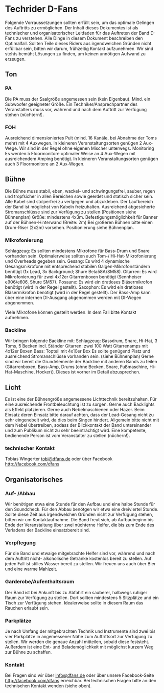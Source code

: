 ﻿# Techrider D-Fans

Folgende Vorraussetzungen sollten erfüllt sein, um das optimale Gelingen des Auftritts zu ermöglichen. 
Der Inhalt dieses Dokumentes ist als technischer und organisatorischer Leitfaden für das Auftreten der Band D-Fans zu verstehen. 
Alle Dinge in diesem Dokument beschreiben den Optimalfall. 
Sollten Teile dieses Riders aus irgendwelchen Gründen nicht erfüllbar sein, bitten wir darum, frühzeitig Kontakt aufzunehmen. 
Wir sind stehts bemüht Lösungen zu finden, um keinen unnötigen Aufwand zu erzeugen. 


## Ton 

### PA 
Die PA muss der Saalgröße angemessen sein (kein Eigenbau).
Mind. ein Subwoofer geeigneter Größe. 
Ein Techniker/Ansprechpartner des Veranstalters muss vor, während und nach dem Auftritt zur Verfügung stehen (nüchtern!). 

### FOH 
Ausreichend dimensioniertes Pult (mind. 16 Kanäle, bei Abnahme der Toms mehr) mit 4 Auxwegen. 
In kleineren Veranstaltungsorten genügen 2 Aux-Wege.
Wir sind in der Regel ohne eigenen Mischer unterwegs. 
Monitoring 
Es werden 5 Floormonitore optimaler Weise an 4 Aux-Wegen mit ausreichendem Amping benötigt. 
In kleineren Veranstaltungsorten genügen auch 3 Floormonitore an 2 Aux-Wegen. 

## Bühne
Die Bühne muss stabil, eben, wackel- und schwingungsfrei, sauber, regen und tropfsicher in allen Bereichen sowie geerdet und statisch sicher sein. Alle Kabel sind stolperfrei zu verlgegen und abzukleben. 
Der Laufbereich der Band ist möglichst von Kabeln freizuhalten. Ausreichend abgesicherte Stromanschlüsse sind zur Verfügung zu stellen (Positionen siehe Bühnenplan) Größe: mindestens 4x3m. Befestigungsmöglichkeit für Banner auf der Bühnen-Hinterwand (Breite: 2m) Bei größeren Bühnen bitte einen Drum-Riser (2x2m) vorsehen.
Positionierung siehe Bühnenplan. 

### Mikrofonierung 
Schlagzeug: Es sollten mindestens Mikrofone für Bass-Drum und Snare vorhanden sein. 
Optimalerweise sollten auch Tom-/ Hi-Hat-Mikrofonierung und Overheads gegeben sein.
Gesang: Es wird 4 dynamische Gesangsmikrofone mit entsprechend stabilen Galgen-Mikrofonständern benötigt (1x Lead, 3x Background; Shure Beta58A/SM58). 
Gitarren: Es wird Mikrofonierung für zwei 4x12er Gitarrenboxen benötigt (Sennheiser e906/e606, Shure SM57). 
Posaune: Es wird ein dratloses Bläsermikrofon benötigt (wird in der Regel gestellt). 
Saxophon: Es wird ein dratloses Bläsermikrofon benötigt (wird in der Regel gestellt). 
Der Bass-Amp kann über eine internen DI-Ausgang abgenommen werden mit DI-Wegen abgenommen.

Viele Mikrofone können gestellt werden. In dem Fall bitte Kontakt aufnehmen. 

### Backline 
Wir bringen folgende Backline mit: 
Schlagzeug: Bassdrum, Snare, Hi-Hat, 3 Toms, 5 Becken incl. Ständer 
Gitarren: zwei 100 Watt Gitarrenamps mit 4x12er Boxen 
Bass: Topteil mit 4x10er Box Es sollte genügend Platz und ausreichend Stromanschlüsse vorhanden sein. (siehe Bühnenplan) 
Gerne sind wir bereit die Grundelemente der Backline mit anderen Bands zu teilen (Gitarrenboxen, Bass-Amp, Drums (ohne Becken, Snare, Fußmaschine, Hi-Hat-Maschine, Hocker)). 
Dieses ist vorher im Detail abzusprechen. 

## Licht 
Es ist eine der Bühnengröße angemessene Lichttechnik bereitzuhalten. 
Für eine ausreichende Frontbeleuchtung ist zu sorgen. 
Gerne auch Backlights als Effekt platzieren. 
Gerne auch Nebelmaschienen oder Hazer. 
Beim Einsatz deren Einsatz bitte darauf achten, dass der Lead-Gesang nicht zu sehr eingenebelt wird, da dies beim Singen hindert. 
Allgemein bitte nicht mit dem Nebel übertreiben, sodass der Blickkontakt der Band untereinander und zum Publikum nicht zu sehr beeinträchtigt wird. 
Eine kompetente, bedienende Person ist vom Veranstalter zu stellen (nüchern!). 


### technischer Kontakt
Tobias Wingerter
tobi@dfans.de
oder über Facebook
http://facebook.com/dfans

## Organisatorisches 

### Auf- /Abbau 
Wir benötigen etwa eine Stunde für den Aufbau und eine halbe Stunde für den Soundcheck. 
Für den Abbau benötgen wir etwa eine dreiviertel Stunde. 
Sollte diese Zeit aus irgendwelchen Gründen nicht zur Verfügung stehen, bitten wir um Kontaktaufnahme. 
Die Band freut sich, ab Aufbaubeginn bis Ende der Veranstaltung über zwei nüchterne Helfer, die bis zum Ende des Verladens der Backline einsatzbereit sind. 

### Verpflegung 
Für die Band und etwaige mitgebrachte Helfer sind vor, während und nach dem Auftritt nicht- alkoholische Getränke kostenlos bereit zu stellen. 
Auf jeden Fall ist stilles Wasser bereit zu stellen. 
Wir freuen uns auch über Bier und eine warme Mahlzeit.

### Garderobe/Aufenthaltsraum 
Der Band ist bei Ankunft bis zu Abfahrt ein sauberer, halbwegs ruhiger Raum zur Verfügung zu stellen. 
Dort sollten mindestens 5 Sitzplätze und ein Tisch zur Verfügung stehen. 
Idealerweise sollte in diesem Raum das Rauchen erlaubt sein. 

### Parkplätze 
Je nach Umfang der mitgebrachten Technik und Instrumente sind zwei bis vier Parkplätze in angemessener Nähe zum Auftrittsort zur Verfügung zu stellen. 
Wir werden die genaue Anzahl mitteilen, sobald diese feststeht. Außerdem ist eine Ent- und Belademöglichkeit mit möglichst kurzem Weg zur Bühne zu schaffen. 

### Kontakt
Bei Fragen sind wir über info@dfans.de oder über unsere Facebook-Seite http://facebook.com/dfans erreichbar.
Bei technischen Fragen bitte an den technischen Kontakt wenden (siehe oben).